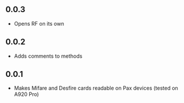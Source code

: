## 0.0.3

- Opens RF on its own

## 0.0.2

- Adds comments to methods

## 0.0.1

* Makes Mifare and Desfire cards readable on Pax devices (tested on A920 Pro)
